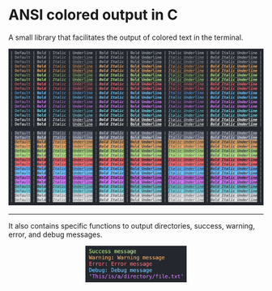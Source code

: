 # ANSI colored output in C

A small library that facilitates the output of colored text in the terminal. 

<img title="Example" alt="Example" src="colored_output.png">

---

It also contains specific functions to output directories, success, warning, error, and debug messages. 


<p align="center">
    <img title="Example_specific" alt="Example_specific" src="terminal_messages.png" width="200">
</p>
